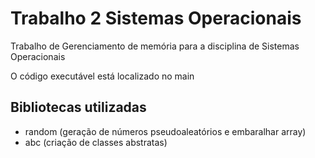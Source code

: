 # Trabalho 2 Sistemas Operacionais

Trabalho de Gerenciamento de memória para a disciplina de Sistemas Operacionais

O código executável está localizado no main

## Bibliotecas utilizadas
* random (geração de números pseudoaleatórios e embaralhar array)
* abc (criação de classes abstratas)

